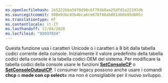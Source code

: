 ```yaml
---
ms.openlocfilehash: 2e5222bba5878d98c6f703b8aa25dfd1a22197db
ms.sourcegitcommit: 508e93bc83b4bca6ce678f88ab081d66b95d605c
ms.translationtype: HT
ms.contentlocale: it-IT
ms.lasthandoff: 12/04/2020
ms.locfileid: "93037034"
---
```

Questa funzione usa i caratteri Unicode o i caratteri a 8 bit dalla tabella codici corrente della console. Inizialmente il valore predefinito della tabella codici della console è la tabella codici OEM del sistema. Per modificare la tabella codici della console usare le funzioni [**SetConsoleCP**](../setconsolecp.md) o [**SetConsoleOutputCP**](../setconsoleoutputcp.md). I consumer legacy possono anche usare i comandi **chcp** o **mode con cp select=** ma non è consigliabile per il nuovo sviluppo.